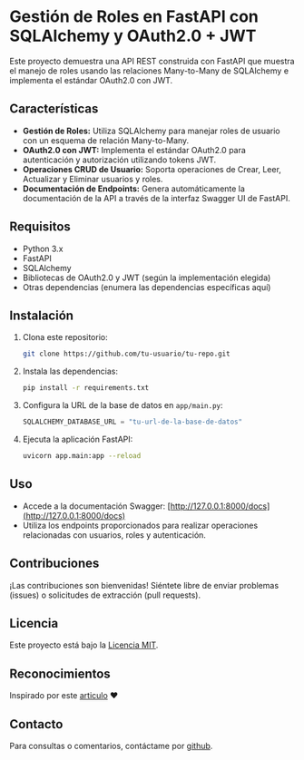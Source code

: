 # Gestión de Roles en FastAPI con SQLAlchemy y OAuth2.0 + JWT

Este proyecto demuestra una API REST construida con FastAPI que muestra el manejo de roles usando las relaciones Many-to-Many de SQLAlchemy e implementa el estándar OAuth2.0 con JWT.

## Características

- **Gestión de Roles:** Utiliza SQLAlchemy para manejar roles de usuario con un esquema de relación Many-to-Many.
- **OAuth2.0 con JWT:** Implementa el estándar OAuth2.0 para autenticación y autorización utilizando tokens JWT.
- **Operaciones CRUD de Usuario:** Soporta operaciones de Crear, Leer, Actualizar y Eliminar usuarios y roles.
- **Documentación de Endpoints:** Genera automáticamente la documentación de la API a través de la interfaz Swagger UI de FastAPI.

## Requisitos

- Python 3.x
- FastAPI
- SQLAlchemy
- Bibliotecas de OAuth2.0 y JWT (según la implementación elegida)
- Otras dependencias (enumera las dependencias específicas aquí)

## Instalación

1. Clona este repositorio:

    ```bash
    git clone https://github.com/tu-usuario/tu-repo.git
    ```

2. Instala las dependencias:

    ```bash
    pip install -r requirements.txt
    ```

3. Configura la URL de la base de datos en `app/main.py`:

    ```python
    SQLALCHEMY_DATABASE_URL = "tu-url-de-la-base-de-datos"
    ```

4. Ejecuta la aplicación FastAPI:

    ```bash
    uvicorn app.main:app --reload
    ```

## Uso

- Accede a la documentación Swagger: [http://127.0.0.1:8000/docs](http://127.0.0.1:8000/docs)
- Utiliza los endpoints proporcionados para realizar operaciones relacionadas con usuarios, roles y autenticación.

## Contribuciones

¡Las contribuciones son bienvenidas! Siéntete libre de enviar problemas (issues) o solicitudes de extracción (pull requests).

## Licencia

Este proyecto está bajo la [Licencia MIT](LICENSE).

## Reconocimientos

Inspirado por este [articulo](https://www.gormanalysis.com/blog/many-to-many-relationships-in-fastapi/) ♥

## Contacto

Para consultas o comentarios, contáctame por [github](github.com/jhobahego).
